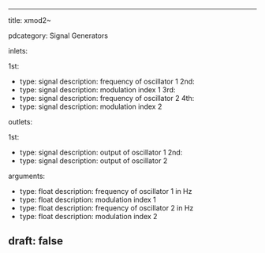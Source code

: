 --- 


title: xmod2~

pdcategory: Signal Generators

inlets:

  1st:
  - type: signal
    description: frequency of oscillator 1
  2nd:
  - type: signal
    description: modulation index 1
  3rd:
  - type: signal
    description: frequency of oscillator 2
  4th:
  - type: signal
    description: modulation index 2

outlets:

  1st:
  - type: signal
    description: output of oscillator 1
  2nd:
  - type: signal
    description: output of oscillator 2

arguments:
  - type: float
    description: frequency of oscillator 1 in Hz
  - type: float
    description: modulation index 1
  - type: float
    description: frequency of oscillator 2 in Hz
  - type: float
    description: modulation index 2





draft: false
---